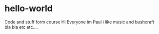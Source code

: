# hello-world
Code and stuff form course
Hi Everyone im Paul i like music and bushcraft bla bla etc etc....
